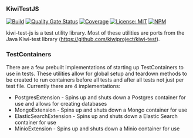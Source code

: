 ### KiwiTestJS
[![Build](https://github.com/kiwiproject/kiwi-test-js/actions/workflows/build.yml/badge.svg?branch=main)](https://github.com/kiwiproject/kiwi-test-js/actions/workflows/build.yml?query=branch%3Amain)
[![Quality Gate Status](https://sonarcloud.io/api/project_badges/measure?project=kiwiproject_kiwi-test-js&metric=alert_status)](https://sonarcloud.io/dashboard?id=kiwiproject_kiwi-test-js)
[![Coverage](https://sonarcloud.io/api/project_badges/measure?project=kiwiproject_kiwi-test-js&metric=coverage)](https://sonarcloud.io/dashboard?id=kiwiproject_kiwi-test-js)
[![License: MIT](https://img.shields.io/badge/License-MIT-blue.svg)](https://opensource.org/licenses/MIT)
[![NPM](https://img.shields.io/npm/v/@kiwiproject/kiwi-test-js)](https://www.npmjs.com/package/@kiwiproject/kiwi-test-js)

kiwi-test-js is a test utility library. Most of these utilities are ports from the Java Kiwi-test library (https://github.com/kiwiproject/kiwi-test).

### TestContainers
There are a few prebuilt implementations of starting up TestContainers to use in tests. These utilities allow for global
setup and teardown methods to be created to run containers before all tests and after all tests not just per test file.
Currently there are 4 implementations:

* PostgresExtension - Spins up and shuts down a Postgres container for use and allows for creating databases
* MongoExtension - Spins up and shuts down a Mongo container for use
* ElasticSearchExtension - Spins up and shuts down a Elastic Search container for use
* MinioExtension - Spins up and shuts down a Minio container for use
